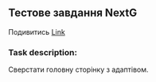 
## Тестове завдання NextG
Подивитись [Link](https://kirill8210.github.io/tz_NextG/)
### Task description:
Сверстати головну сторінку з адаптівом.